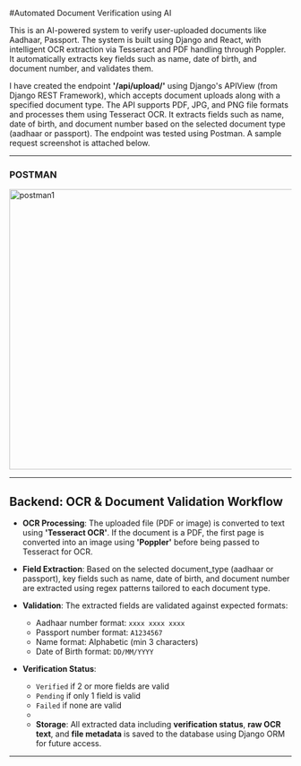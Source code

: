 #Automated Document Verification using AI

This is an AI-powered system to verify user-uploaded documents like Aadhaar, Passport. The system is built using Django and React, with intelligent OCR extraction via Tesseract and PDF handling through Poppler. It automatically extracts key fields such as name, date of birth, and document number, and validates them.

I have created the endpoint **'/api/upload/'** using Django's APIView (from Django REST Framework), which accepts document uploads along with a specified document type.
The API supports PDF, JPG, and PNG file formats and processes them using Tesseract OCR. It extracts fields such as name, date of birth, and document number based on the selected document type (aadhaar or passport).
The endpoint was tested using Postman. A sample request screenshot is attached below.

---

###  POSTMAN

<img width="943" height="500" alt="postman1" src="https://github.com/user-attachments/assets/c0da68fe-9dda-4ca8-85d5-9b61c2930726" />

---

## Backend: OCR & Document Validation Workflow

- **OCR Processing**: The uploaded file (PDF or image) is converted to text using **'Tesseract OCR'**. If the document is a PDF, the first page is converted into an image using **'Poppler'** before being passed to Tesseract for OCR.
- **Field Extraction**: Based on the selected document_type (aadhaar or passport), key fields such as name, date of birth, and document number are extracted using regex patterns tailored to each document type.
- **Validation**: The extracted fields are validated against expected formats:
  - Aadhaar number format: `xxxx xxxx xxxx`
  - Passport number format: `A1234567`
  - Name format: Alphabetic (min 3 characters)
  - Date of Birth format: `DD/MM/YYYY`

- **Verification Status**:
  - `Verified` if 2 or more fields are valid  
  - `Pending` if only 1 field is valid  
  - `Failed` if none are valid
  - 
  - **Storage**: All extracted data including **verification status**, **raw OCR text**, and **file metadata** is saved to the database using Django ORM for future access.

---


